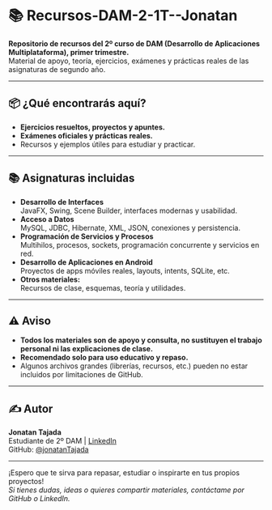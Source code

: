 # 📚 Recursos-DAM-2-1T--Jonatan

**Repositorio de recursos del 2º curso de DAM (Desarrollo de Aplicaciones Multiplataforma), primer trimestre.**  
Material de apoyo, teoría, ejercicios, exámenes y prácticas reales de las asignaturas de segundo año.

---

## 📦 ¿Qué encontrarás aquí?

- **Ejercicios resueltos, proyectos y apuntes.**
- **Exámenes oficiales y prácticas reales.**
- Recursos y ejemplos útiles para estudiar y practicar.

---

## 📚 Asignaturas incluidas

- **Desarrollo de Interfaces**  
  JavaFX, Swing, Scene Builder, interfaces modernas y usabilidad.
- **Acceso a Datos**  
  MySQL, JDBC, Hibernate, XML, JSON, conexiones y persistencia.
- **Programación de Servicios y Procesos**  
  Multihilos, procesos, sockets, programación concurrente y servicios en red.
- **Desarrollo de Aplicaciones en Android**  
  Proyectos de apps móviles reales, layouts, intents, SQLite, etc.
- **Otros materiales:**  
  Recursos de clase, esquemas, teoría y utilidades.

---

## ⚠️ Aviso

- **Todos los materiales son de apoyo y consulta, no sustituyen el trabajo personal ni las explicaciones de clase.**
- **Recomendado solo para uso educativo y repaso.**
- Algunos archivos grandes (librerías, recursos, etc.) pueden no estar incluidos por limitaciones de GitHub.

---

## ✍️ Autor

**Jonatan Tajada**  
Estudiante de 2º DAM | [LinkedIn](https://www.linkedin.com/in/jonatanTajada/)  
GitHub: [@jonatanTajada](https://github.com/jonatanTajada)

---

¡Espero que te sirva para repasar, estudiar o inspirarte en tus propios proyectos!  
_Si tienes dudas, ideas o quieres compartir materiales, contáctame por GitHub o LinkedIn._


